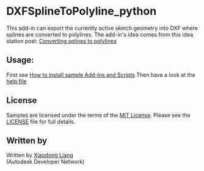 # DXFSplineToPolyline_python
This add-in can export the currently active sketch geometry into DXF where splines are converted to polylines.
The add-in's idea comes from this idea station post: [Converting splines to polylines](http://forums.autodesk.com/t5/fusion-360-ideastation-request-a/converting-splines-to-polylines/idi-p/5572393)

## Usage:
First see [How to install sample Add-Ins and Scripts](https://rawgit.com/AutodeskFusion360/AutodeskFusion360.github.io/master/Installation.html)
Then have a look at the [help file](https://rawgit.com/AutodeskFusion360/DXFSplineToPolyline_Python/master/helpfile.html)

## License
Samples are licensed under the terms of the [MIT License](http://opensource.org/licenses/MIT). Please see the [LICENSE](https://rawgit.com/AutodeskFusion360/AutodeskFusion360.github.io/master/LICENSE) file for full details.

## Written by 
Written by [Xiaodong Liang](http://adndevblog.typepad.com/manufacturing/xiaodong-liang.html)  <br />
(Autodesk Developer Network)

